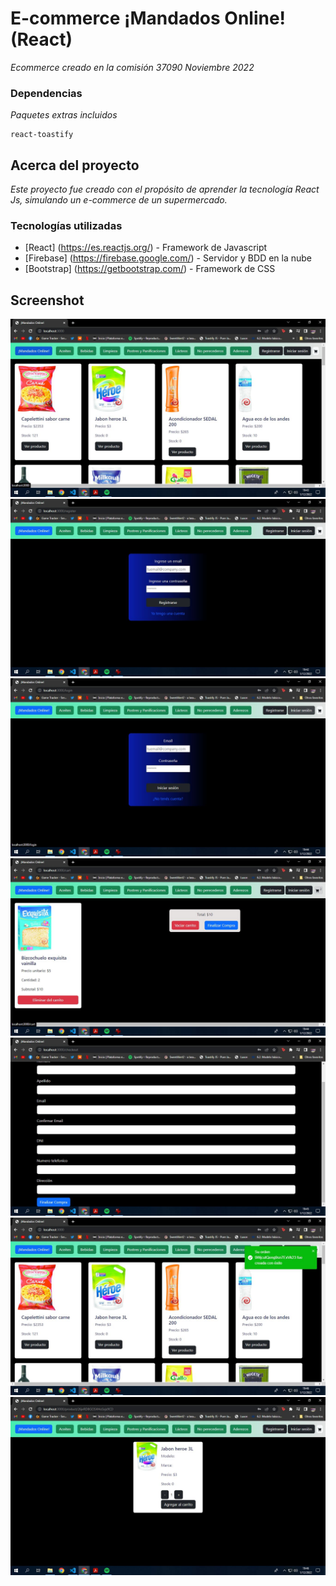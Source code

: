# E-commerce ¡Mandados Online! (React)

_Ecommerce creado en la comisión 37090 Noviembre 2022_

### Dependencias
_Paquetes extras incluidos_

```
react-toastify
```

## Acerca del proyecto
_Este proyecto fue creado con el propósito de aprender la tecnología React Js, simulando un e-commerce de un supermercado._



### Tecnologías utilizadas

* [React] (https://es.reactjs.org/) - Framework de Javascript
* [Firebase] (https://firebase.google.com/) - Servidor y BDD en la nube
* [Bootstrap] (https://getbootstrap.com/) - Framework de CSS


## Screenshot

![Captura de pantalla 1](https://raw.githubusercontent.com/alejo-martinez/proyecto-react/main/docs/Clipboard01.jpg)
![Captura de pantalla 2](https://raw.githubusercontent.com/alejo-martinez/proyecto-react/main/docs/Clipboard02.jpg)
![Captura de pantalla 3](https://raw.githubusercontent.com/alejo-martinez/proyecto-react/main/docs/Clipboard03.jpg)
![Captura de pantalla 4](https://raw.githubusercontent.com/alejo-martinez/proyecto-react/main/docs/Clipboard04.jpg)
![Captura de pantalla 5](https://raw.githubusercontent.com/alejo-martinez/proyecto-react/main/docs/Clipboard05.jpg)
![Captura de pantalla 6](https://raw.githubusercontent.com/alejo-martinez/proyecto-react/main/docs/Clipboard06.jpg)
![Captura de pantalla 7](https://raw.githubusercontent.com/alejo-martinez/proyecto-react/main/docs/Clipboard07.jpg)

